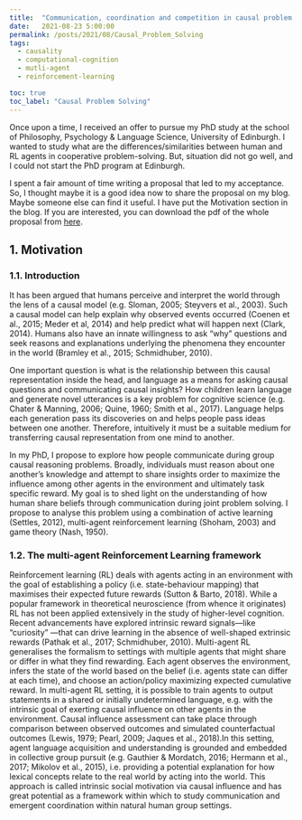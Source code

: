 ```yaml
---
title:  "Communication, coordination and competition in causal problem solving"
date:   2021-08-23 5:00:00
permalink: /posts/2021/08/Causal_Problem_Solving
tags:
  - causality
  - computational-cognition
  - mutli-agent
  - reinforcement-learning

toc: true
toc_label: "Causal Problem Solving"
---
```

Once upon a time, I received an offer to pursue my PhD study at the school of Philosophy, Psychology & Language Science, University
of Edinburgh. I wanted to study what are the differences/similarities between human and RL agents in cooperative problem-solving. But,
situation did not go well, and I could not start the PhD program at Edinburgh.

I spent a fair amount of time writing a proposal that led to my acceptance. So, I thought maybe it is a good idea now to share the
proposal on my blog. Maybe someone else can find it useful. I have put the Motivation section in the blog. If you are interested, you can
download the pdf of the whole proposal from [here](https://hfooladi.github.io//files/Edinburgh_Proposal_Hosein_Fooladi_Final.pdf). 

## 1. Motivation

### 1.1. Introduction

It has been argued that humans perceive and interpret the world through the lens of a causal model (e.g. Sloman, 2005; Steyvers et al., 2003). Such a causal model can help explain why observed events occurred (Coenen et al., 2015; Meder et al, 2014) and help predict what will happen next (Clark, 2014). Humans also have an innate willingness to ask “why” questions and seek reasons and explanations underlying the phenomena they encounter in the world (Bramley et al., 2015; Schmidhuber, 2010).

One important question is what is the relationship between this causal representation inside the head, and language as a means for asking causal questions and communicating causal insights? How children learn language and generate novel utterances is a key problem for cognitive science (e.g. Chater & Manning, 2006; Quine, 1960; Smith et al., 2017). Language helps each generation pass its discoveries on and helps people pass ideas between one another. Therefore, intuitively it must be a suitable medium for transferring causal representation from one mind to another.

In my PhD, I propose to explore how people communicate during group causal reasoning problems. Broadly, individuals must reason about one another’s knowledge and attempt to share insights order to maximize the influence among other agents in the environment and ultimately task specific reward. My goal is to shed light on the understanding of how human share beliefs through communication during joint problem solving. I propose to analyse this problem using a combination of active learning (Settles, 2012), multi-agent reinforcement learning (Shoham, 2003) and game theory (Nash, 1950).

### 1.2. The multi-agent Reinforcement Learning framework

Reinforcement learning (RL) deals with agents acting in an environment with the goal of establishing a policy (i.e. state-behaviour mapping) that maximises their expected future rewards (Sutton & Barto, 2018). While a popular framework in theoretical neuroscience (from whence it originates) RL has not been applied extensively in the study of higher-level cognition. Recent advancements have explored intrinsic reward signals—like “curiosity” —that can drive learning in the absence of well-shaped extrinsic rewards (Pathak et al., 2017; Schmidhuber, 2010). Multi-agent RL generalises the formalism to settings with multiple agents that might share or differ in what they find rewarding. Each agent observes the environment, infers the state of the world based on the belief (i.e. agents state can differ at each time), and choose an action/policy maximizing expected cumulative reward. In multi-agent RL setting, it is possible to train agents to output statements in a shared or initially undetermined language, e.g. with the intrinsic goal of exerting causal influence on other agents in the environment. Causal influence assessment can take place through comparison between observed outcomes and simulated counterfactual outcomes (Lewis, 1979; Pearl, 2009; Jaques et al., 2018).In this setting, agent language acquisition and understanding is grounded and embedded in collective group pursuit (e.g. Gauthier & Mordatch, 2016; Hermann et al., 2017; Mikolov et al., 2015), i.e. providing a potential explanation for how lexical concepts relate to the real world by acting into the world. This approach is called intrinsic social motivation via causal influence and has great potential as a framework within which to study communication and emergent coordination within natural human group settings.